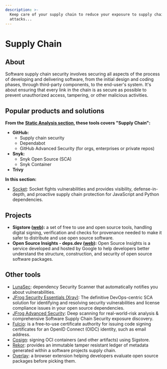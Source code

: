 ```yaml
---
description: >-
  Keep care of your supply chain to reduce your exposure to supply chain
  attacks...
---
```


# Supply Chain

## About

Software supply chain security involves securing all aspects of the process of developing and delivering software, from the initial design and coding phases, through third-party components, to the end-user's system. It's about ensuring that every link in the chain is as secure as possible to prevent unauthorized access, tampering, or other malicious activities.

## Popular products and solutions

**From the** [**Static Analysis section**](static-analysis.md)**, these tools covers "Supply Chain":**

* **GitHub:**
  * Supply chain security
  * Dependabot
  * GitHub Advanced Security (for orgs, enterprises or private repos)
* **Snyk:**
  * Snyk Open Source (SCA)
  * Snyk Container
* **Trivy**

**In this section:**

* [Socket](https://socket.dev/): Socket fights vulnerabilities and provides visibility, defense-in-depth, and proactive supply chain protection for JavaScript and Python dependencies.

## Projects

* **Sigstore (**[**web**](https://www.sigstore.dev/)**):** a set of free to use and open source tools, handling digital signing, verification and checks for provenance needed to make it safer to distribute and use open source software.
* **Open Source Insights - deps.dev (**[**web**](https://deps.dev/)**):** Open Source Insights is a service developed and hosted by Google to help developers better understand the structure, construction, and security of open source software packages.

## Other tools

* [LunaSec](https://github.com/lunasec-io/lunasec): dependency Security Scanner that automatically notifies you about vulnerabilities.
* [JFrog Security Essentials (Xray)](https://jfrog.com/xray/): The definitive DevOps-centric SCA solution for identifying and resolving security vulnerabilities and license compliance issues in your open source dependencies.
* [JFrog Advanced Security](https://jfrog.com/xray/#xray-advanced): Deep scanning for real-world-risk analysis & comprehensive Software Supply Chain Security exposure discovery.
* [Fulcio](https://github.com/sigstore/fulcio): is a free-to-use certificate authority for issuing code signing certificates for an OpenID Connect (OIDC) identity, such as email address.
* [Cosign](https://github.com/sigstore/cosign): signing OCI containers (and other artifacts) using Sigstore.
* [Rekor](https://github.com/sigstore/rekor): provides an immutable tamper resistant ledger of metadata generated within a software projects supply chain.
* [Overlay](https://github.com/os-scar/overlay): a browser extension helping developers evaluate open source packages before picking them.
